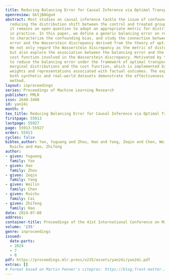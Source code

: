 ```yaml
---
title: Reducing Balancing Error for Causal Inference via Optimal Transport
openreview: GktjBAGgo4
abstract: Most studies on causal inference tackle the issue of confounding bias by
  reducing the distribution shift between the control and treated groups. However,
  it remains an open question to adopt an appropriate metric for distribution shift
  in practice. In this paper, we define a generic balancing error on reweighted samples
  to characterize the confounding bias, and study the connection between the balancing
  error and the Wasserstein discrepancy derived from the theory of optimal transport.
  We not only regard the Wasserstein discrepancy as the metric of distribution shift,
  but also explore the association between the balancing error and the underlying
  cost function involved in the Wasserstein discrepancy. Motivated by this, we propose
  to reduce the balancing error under the framework of optimal transport with learnable
  marginal distributions and the cost function, which is implemented by jointly learning
  weights and representations associated with factual outcomes. The experiments on
  both synthetic and real-world datasets demonstrate the effectiveness of our proposed
  method.
layout: inproceedings
series: Proceedings of Machine Learning Research
publisher: PMLR
issn: 2640-3498
id: yan24i
month: 0
tex_title: Reducing Balancing Error for Causal Inference via Optimal Transport
firstpage: 55913
lastpage: 55927
page: 55913-55927
order: 55913
cycles: false
bibtex_author: Yan, Yuguang and Zhou, Hao and Yang, Zeqin and Chen, Weilin and Cai,
  Ruichu and Hao, Zhifeng
author:
- given: Yuguang
  family: Yan
- given: Hao
  family: Zhou
- given: Zeqin
  family: Yang
- given: Weilin
  family: Chen
- given: Ruichu
  family: Cai
- given: Zhifeng
  family: Hao
date: 2024-07-08
address:
container-title: Proceedings of the 41st International Conference on Machine Learning
volume: '235'
genre: inproceedings
issued:
  date-parts:
  - 2024
  - 7
  - 8
pdf: https://proceedings.mlr.press/v235/assets/yan24i/yan24i.pdf
extras: []
# Format based on Martin Fenner's citeproc: https://blog.front-matter.io/posts/citeproc-yaml-for-bibliographies/
---
```

